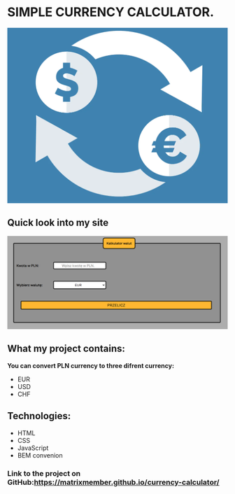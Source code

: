 # **SIMPLE CURRENCY CALCULATOR.**
![](https://github.com/MatrixMember/currency-calculator/blob/main/Images/share.png?raw=true)
## Quick look into my site
![Project image](https://github.com/MatrixMember/currency-calculator/blob/main/Images/Obraz%20projektu.png?raw=true)

## What my project contains:
**You can convert PLN currency to three difrent currency:**
- EUR
- USD
- CHF
## Technologies:
- HTML
- CSS
- JavaScript
- BEM convenion
### Link to the project on GitHub:https://matrixmember.github.io/currency-calculator/
